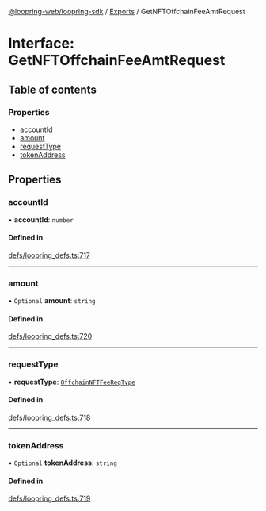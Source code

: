 [@loopring-web/loopring-sdk](../README.md) / [Exports](../modules.md) / GetNFTOffchainFeeAmtRequest

# Interface: GetNFTOffchainFeeAmtRequest

## Table of contents

### Properties

- [accountId](GetNFTOffchainFeeAmtRequest.md#accountid)
- [amount](GetNFTOffchainFeeAmtRequest.md#amount)
- [requestType](GetNFTOffchainFeeAmtRequest.md#requesttype)
- [tokenAddress](GetNFTOffchainFeeAmtRequest.md#tokenaddress)

## Properties

### accountId

• **accountId**: `number`

#### Defined in

[defs/loopring_defs.ts:717](https://github.com/Loopring/loopring_sdk/blob/18accaa/src/defs/loopring_defs.ts#L717)

___

### amount

• `Optional` **amount**: `string`

#### Defined in

[defs/loopring_defs.ts:720](https://github.com/Loopring/loopring_sdk/blob/18accaa/src/defs/loopring_defs.ts#L720)

___

### requestType

• **requestType**: [`OffchainNFTFeeReqType`](../enums/OffchainNFTFeeReqType.md)

#### Defined in

[defs/loopring_defs.ts:718](https://github.com/Loopring/loopring_sdk/blob/18accaa/src/defs/loopring_defs.ts#L718)

___

### tokenAddress

• `Optional` **tokenAddress**: `string`

#### Defined in

[defs/loopring_defs.ts:719](https://github.com/Loopring/loopring_sdk/blob/18accaa/src/defs/loopring_defs.ts#L719)
